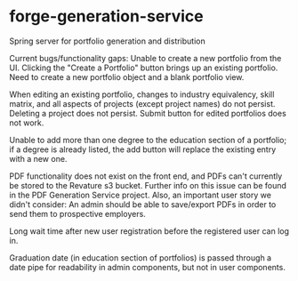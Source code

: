 # forge-generation-service
Spring server for portfolio generation and distribution


Current bugs/functionality gaps:
Unable to create a new portfolio from the UI. Clicking the "Create a Portfolio" button brings up an existing portfolio. Need to create a new portfolio object and a blank portfolio view.

When editing an existing portfolio, changes to industry equivalency, skill matrix, and all aspects of projects (except project names) do not persist. Deleting a project does not persist. Submit button for edited portfolios does not work.

Unable to add more than one degree to the education section of a portfolio; if a degree is already listed, the add button will replace the existing entry with a new one.

PDF functionality does not exist on the front end, and PDFs can't currently be stored to the Revature s3 bucket. Further info on this issue can be found in the PDF Generation Service project. Also, an important user story we didn't consider: An admin should be able to save/export PDFs in order to send them to prospective employers.

Long wait time after new user registration before the registered user can log in.

Graduation date (in education section of portfolios) is passed through a date pipe for readability in admin components, but not in user components.